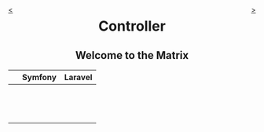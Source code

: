 <div style="float: right;">

[>](./controller-2.md)

</div>
<div style="float: left;">

[<](./controller-0.md)

</div>

<center>

Controller
==========

Welcome to the Matrix
---------------------

</center>

&nbsp; | Symfony | Laravel
:---:|:---:|:---:
&nbsp; | |
&nbsp; | |
&nbsp; | |
